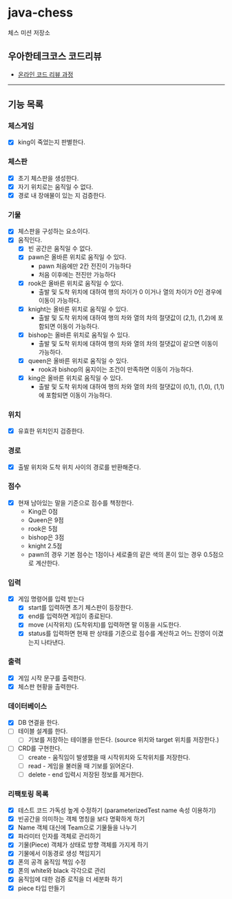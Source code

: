 # java-chess

체스 미션 저장소

## 우아한테크코스 코드리뷰

- [온라인 코드 리뷰 과정](https://github.com/woowacourse/woowacourse-docs/blob/master/maincourse/README.md)

----

## 기능 목록

### 체스게임
- [x] king이 죽었는지 판별한다.

### 체스판
- [x] 초기 체스판을 생성한다.
- [x] 자기 위치로는 움직일 수 없다.
- [x] 경로 내 장애물이 있는 지 검증한다.

### 기물 
- [x] 체스판을 구성하는 요소이다.
- [x] 움직인다.
    - [x] 빈 공간은 움직일 수 없다.
    - [x] pawn은 올바른 위치로 움직일 수 있다.
      - pawn 처음에만 2칸 전진이 가능하다
      - 처음 이후에는 전진만 가능하다
    - [x] rook은 올바른 위치로 움직일 수 있다.
      - 출발 및 도착 위치에 대하여 행의 차이가 0 이거나 열의 차이가 0인 경우에 이동이 가능하다.
    - [x] knight는 올바른 위치로 움직일 수 있다.
      - 출발 및 도착 위치에 대하여 행의 차와 열의 차의 절댓값이 (2,1), (1,2)에 포함되면 이동이 가능하다.
    - [x] bishop는 올바른 위치로 움직일 수 있다.
      - 출발 및 도착 위치에 대하여 행의 차와 열의 차의 절댓값이 같으면 이동이 가능하다.
    - [x] queen은 올바른 위치로 움직일 수 있다.
      - rook과 bishop의 움지이는 조건이 만족하면 이동이 가능하다.
    - [x] king은 올바른 위치로 움직일 수 있다.
      - 출발 및 도착 위치에 대하여 행의 차와 열의 차의 절댓값이 (0,1), (1,0), (1,1)에 포함되면 이동이 가능하다.

### 위치 
- [x] 유효한 위치인지 검증한다.

### 경로
- [x] 출발 위치와 도착 위치 사이의 경로를 반환해준다.

### 점수
- [x] 현재 남아있는 말을 기준으로 점수를 책정한다.
  - King은 0점
  - Queen은 9점
  - rook은 5점
  - bishop은 3점
  - knight 2.5점
  - pawn의 경우 기본 점수는 1점이나 세로줄의 같은 색의 폰이 있는 경우 0.5점으로 계산한다.

### 입력
- [x] 게임 명령어를 입력 받는다
  - [x] start를 입력하면 초기 체스판이 등장한다.
  - [x] end를 입력하면 게임이 종료된다.
  - [x] move (시작위치) (도착위치)를 입력하면 말 이동을 시도한다.
  - [x] status를 입력하면 현재 판 상태를 기준으로 점수를 계산하고 어느 진영이 이겼는지 나타낸다.

### 출력
- [x] 게임 시작 문구를 출력한다.
- [x] 체스판 현황을 출력한다.

### 데이터베이스
- [x] DB 연결을 한다.
- [ ] 테이블 설계를 한다.
  - [ ] 기보를 저장하는 테이블을 만든다. (source 위치와 target 위치를 저장한다.)
- [ ] CRD를 구현한다.
  - [ ] create - 움직임이 발생했을 때 시작위치와 도착위치를 저장한다.
  - [ ] read - 게임을 불러올 때 기보를 읽어온다.
  - [ ] delete - end 입력시 저장된 정보를 제거한다.

### 리팩토링 목록
- [x] 테스트 코드 가독성 높게 수정하기 (parameterizedTest name 속성 이용하기)
- [x] 빈공간을 의미하는 객체 명칭을 보다 명확하게 하기
- [x] Name 객체 대신에 Team으로 기물들을 나누기
- [x] 파라미터 인자를 객체로 관리하기
- [x] 기물(Piece) 객체가 상태로 방향 객체를 가지게 하기
- [x] 기물에서 이동경로 생성 책임지기
- [x] 폰의 공격 움직임 책임 수정
- [x] 폰의 white와 black 각각으로 관리
- [x] 움직임에 대한 검증 로직을 더 세분화 하기
- [x] piece 타입 만들기